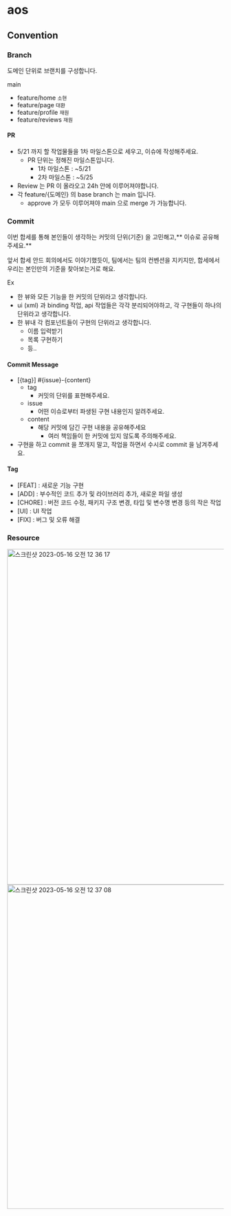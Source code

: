 # aos
## Convention
### Branch
도메인 단위로 브랜치를 구성합니다.

main
- feature/home `소현`
- feature/page `대환`
- feature/profile `재원`
- feature/reviews `재원`

#### PR
- 5/21 까지 할 작업물들을 1차 마일스톤으로 세우고, 이슈에 작성해주세요.
  - PR 단위는 정해진 마일스톤입니다.
    - 1차 마일스톤 : ~5/21
    - 2차 마일스톤 : ~5/25
- Review 는 PR 이 올라오고 24h 안에 이루어져야합니다.
- 각 feature/{도메인} 의 base branch 는 main 입니다.
  - approve 가 모두 이루어져야 main 으로 merge 가 가능합니다.
  
### Commit
이번 합세를 통해 본인들이 생각하는 커밋의 단위(기준) 을 고민해고,** 이슈로 공유해주세요.**

앞서 합세 안드 회의에서도 이야기했듯이, 팀에서는 팀의 컨벤션을 지키지만, 합세에서 우리는 본인만의 기준을 찾아보는거로 해요.

Ex
- 한 뷰와 모든 기능을 한 커밋의 단위라고 생각합니다.
- ui (xml) 과 binding 작업, api 작업들은 각각 분리되어야하고, 각 구현들이 하나의 단위라고 생각합니다.
- 한 뷰내 각 컴포넌트들이 구현의 단위라고 생각합니다.
  - 이름 입력받기
  - 목록 구현하기
  - 등..

#### Commit Message
- [{tag}] #{issue}-{content}
  - tag
    - 커밋의 단위를 표현해주세요.
  - issue
    - 어떤 이슈로부터 파생된 구현 내용인지 알려주세요.
  - content
    - 해당 커밋에 담긴 구현 내용을 공유해주세요
      - 여러 책임들이 한 커밋에 있지 않도록 주의해주세요.
- 구현을 하고 commit 을 쪼개지 말고, 작업을 하면서 수시로 commit 을 남겨주세요.

#### Tag

- [FEAT] : 새로운 기능 구현  
- [ADD] : 부수적인 코드 추가 및 라이브러리 추가, 새로운 파일 생성
- [CHORE] : 버전 코드 수정, 패키지 구조 변경, 타입 및 변수명 변경 등의 작은 작업
- [UI] : UI 작업
- [FIX] : 버그 및 오류 해결

### Resource
<img width="781" alt="스크린샷 2023-05-16 오전 12 36 17" src="https://github.com/SOPT-TEAM9-Carrot/Carrot-aos/assets/88091704/f1478a29-70d1-403f-bd89-59d5d45743a7">
<img width="755" alt="스크린샷 2023-05-16 오전 12 37 08" src="https://github.com/SOPT-TEAM9-Carrot/Carrot-aos/assets/88091704/06db44fc-6f6a-4a34-aade-a6b18600d1c1">

